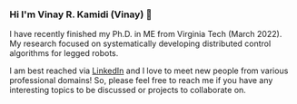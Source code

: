 ### Hi I'm Vinay R. Kamidi (Vinay) 👋
I have recently finished my Ph.D. in ME from Virginia Tech (March 2022). My research focused on systematically developing distributed control algorithms for legged robots. 

I am best reached via [LinkedIn](https://www.linkedin.com/in/vkamidi/) and I love to meet new people from various professional domains! So, please feel free to reach me if you have any interesting topics to be discussed or projects to collaborate on.
<!--
**vinaykamidi/vinaykamidi** is a ✨ _special_ ✨ repository because its `README.md` (this file) appears on your GitHub profile.

Here are some ideas to get you started:

- 🔭 I’m currently working on ...
- 🌱 I’m currently learning ...
- 👯 I’m looking to collaborate on ...
- 🤔 I’m looking for help with ...
- 💬 Ask me about ...
- 📫 How to reach me: ...
- 😄 Pronouns: ...
- ⚡ Fun fact: ...
-->

